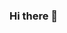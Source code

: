 ### Hi there 👋

<!--
**RusselR00/RusselR00** is a ✨ _special_ ✨ repository because its `README.md` (this file) appears on your GitHub profile.

Here are some ideas to get you started:

